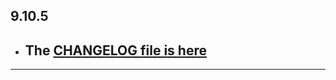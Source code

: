 ## 9.10.5

- ## The [CHANGELOG file is here](https://flutter-sound.canardoux.xyz/changelog.html)

-----------------------------------------------------------------------------------------------------------------------------------

